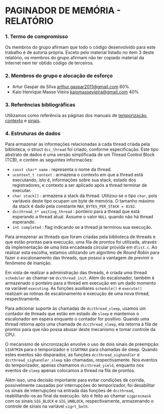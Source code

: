 # PAGINADOR DE MEMÓRIA - RELATÓRIO

### 1. Termo de compromisso

Os membros do grupo afirmam que todo o código desenvolvido para este
trabalho é de autoria própria.  Exceto pelo material listado no item
3 deste relatório, os membros do grupo afirmam não ter copiado
material da Internet nem ter obtido código de terceiros.

### 2. Membros do grupo e alocação de esforço

  * Artur Gaspar da Silva <arthur.gaspar2011@gmail.com> 60%
  * Kaio Henrique Masse Vieira <kaiomassevieira@gmail.com> 40%

### 3. Referências bibliográficas

  Utilizamos como referência as páginas dos manuais de [temporização](https://man7.org/linux/man-pages/man7/time.7.html), [contexto](https://pubs.opengroup.org/onlinepubs/7908799/xsh/ucontext.h.html) e [sinais](https://man7.org/linux/man-pages/man7/signal.7.html).

### 4. Estruturas de dados
	
  Para armazenar as informações relacionadas à cada thread criada pela biblioteca, o struct `dcc_thread` foi criado, conforme especificação. Este tipo abstrato de dados é uma versão simplificada de um Thread Control Block (TCB), e contém as seguintes informacões:

  - `const char* name` : representa o nome da thread.
  - `ucontext_t context` : armazena o contexto em que a thread está executando, isto é, informações sobre sua stack, estado dos registradores, e contexto a ser aplicado após a thread terminar de executar.
  - `char stack[]` : armazena a stack da thread. Utilizou-se o tipo `char`, pois variáveis deste tipo ocupam um byte de memória. O tamanho máximo da stack é dado pela constante `MAX_BYTES_PER_STACK = 8192`.
  - `dccthread_t* waiting_thread` : ponteiro para a thread que está esperando a thread atual. Assume o valor `NULL` quando não há thread esperando.
  - `int completed` : flag indicando se a thread já terminou sua execução.

  Para armazenar as threads que foram criadas pela biblioteca de threads e que estão prontas para execução, uma fila de prontos foi utilizada, através da implementação de uma lista encadeada circular provida em `dlist.c`. Ao realizar esta escolha, estamos utilizando um algoritmo de _Round Robin_ para fazer o escalonamento das threads, que possui a vantagem de previnir o fenômeno de inanição.

  Em vista de realizar a administração das threads, é criada uma thread `scheduler` ao chamar-se `dccthread_init`. Além do escalonador, também é armazenado o ponteiro para a thread em execução em um dado momento na variável `executing`. As funções auxiliares `schedule()` e `execute()` realizam as rotinas de escalonamento e execução de uma nova thread, respectivamente.

  Para adicionar suporte às chamadas de `dccthread_sleep`, usamos um contador de threads que estão em estado de `sleep` e mantemos o escalonador em espera enquanto o contador for positivo. Quando uma thread retorna após uma chamada de `dccthread_sleep`, ela retorna à fila de prontos para que não possa abusar deste mecanismo e tomar controle da CPU.

  O mecanismo de sincronização envolve o uso de dois sinais de preempção: `SIGRTMIN` para o temporizador e `SIGRTMAX` para chamadas de sleep. Quando estes eventos são disparados, as funções `dccthread_sighandler` e `dccthread_sighandler_sleep` são chamadas, respectivamente. Nos eventos do temporizador, apenas chamamos `dccthread_yield`, enquanto nos eventos de `sleep` apenas colocamos a thread na fila de prontos.

  Além isso, uma decisão importante para evitar condições de corrida, possivelmente causadas por interrupções do temporizador, foi desabilitar os sinais de interrupções na entrada das funções de `dccthread`, reabilitando-os ao final da execução. Isto é feito ao chamar `sigprocmask` com os sinais `SIG_BLOCK` e `SIG_UNBLOCK`, respectivamente, armazenando o controle de sinais na variável `sigrt_both`.
